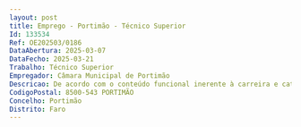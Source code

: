 ```yaml
--- 
layout: post
title: Emprego - Portimão - Técnico Superior
Id: 133534
Ref: OE202503/0186
DataAbertura: 2025-03-07
DataFecho: 2025-03-21
Trabalho: Técnico Superior
Empregador: Câmara Municipal de Portimão
Descricao: De acordo com o conteúdo funcional inerente à carreira e categoria de Técnico Superior, constante do anexo a que se refere o n.º 2 do artigo 88º da Lei Geral do Trabalho em Funções Públicas, aprovada pela Lei n.º 35 2014, de 20 de junho, e conforme caracterização estabelecida no Mapa de Pessoal desta Câmara Municipal Funções de coordenação, bem como, funções consultivas, de estudo, planeamento, programação, avaliação e aplicação de métodos e processos de natureza técnica e ou científica, que fundamentam e preparam a decisão, no âmbito do Projeto Radar Social. Elaborar pareceres, informações, estudos e projetos ao nível da sua especialidade de Sociologia, com diversos graus de complexidade, no âmbito do Projeto Radar Social. Desenvolve e realiza outras atividades e tarefas que lhe sejam afins ou funcionalmente ligadas, para as quais detenha a qualificação profissional adequada.
CodigoPostal: 8500-543 PORTIMÃO
Concelho: Portimão
Distrito: Faro
--- 
```

